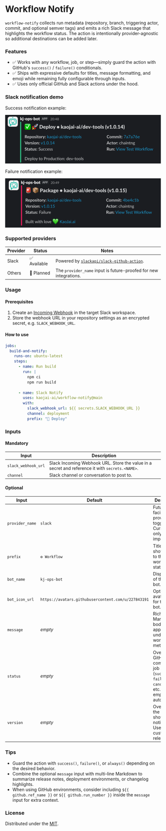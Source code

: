 # Workflow Notify

`workflow-notify` collects run metadata (repository, branch, triggering actor, commit, and optional semver tags) and emits a rich Slack message that highlights the workflow status. The action is intentionally provider-agnostic so additional destinations can be added later.

### Features

- ✅ Works with any workflow, job, or step—simply guard the action with GitHub's `success()` / `failure()` conditionals.
- ✅ Ships with expressive defaults for titles, message formatting, and emoji while remaining fully configurable through inputs.
- ✅ Uses only official GitHub and Slack actions under the hood.

### Slack notification demo

Success notification example:

![Successful workflow notification](workflow-notify/images/success.png)

Failure notification example:

![Failed workflow notification](workflow-notify/images/failure.png)

### Supported providers

| Provider | Status | Notes |
| --- | --- | --- |
| Slack | ✅ Available | Powered by [`slackapi/slack-github-action`](https://github.com/slackapi/slack-github-action). |
| Others | 🚧 Planned | The `provider_name` input is future-proofed for new integrations. |

### Usage

#### Prerequisites

1. Create an [Incoming Webhook](https://api.slack.com/messaging/webhooks) in the target Slack workspace.
2. Store the webhook URL in your repository settings as an encrypted secret, e.g. `SLACK_WEBHOOK_URL`.

#### How to use

```yaml
jobs:
  build-and-notify:
    runs-on: ubuntu-latest
    steps:
      - name: Run build
        run: |
          npm ci
          npm run build

      - name: Slack Notify
        uses: kaojai-ai/workflow-notify@main
        with:
          slack_webhook_url: ${{ secrets.SLACK_WEBHOOK_URL }}
          channel: deployment
          prefix: "🚀 Deploy"
```


### Inputs

#### Mandatory

| Input | Description |
| --- | --- |
| `slack_webhook_url` | Slack Incoming Webhook URL. Store the value in a secret and reference it with `secrets.<NAME>`. |
| `channel` | Slack channel or conversation to post to. |

#### Optional

| Input | Default | Description |
| --- | --- | --- |
| `provider_name` | `slack` | Future-facing provider toggle. Currently only Slack is implemented. |
| `prefix` | `⚙️ Workflow` | Title prefix shown next to the workflow status. |
| `bot_name` | `kj-ops-bot` | Display name of the Slack bot. |
| `bot_icon_url` | `https://avatars.githubusercontent.com/u/227843191` | Optional avatar URL for the Slack bot. |
| `message` | _empty_ | Rich Slack Markdown body appended under the workflow metadata. |
| `status` | _empty_ | Overrides GitHub's computed job status (`success`, `failure`, `cancelled`, etc.). Leave empty to auto-detect. |
| `version` | _empty_ | Overrides the version shown in the notification. Useful for custom release tags. |

### Tips

- Guard the action with `success()`, `failure()`, or `always()` depending on the desired behavior.
- Combine the optional `message` input with multi-line Markdown to summarize release notes, deployment environments, or changelog highlights.
- When using GitHub environments, consider including `${{ github.ref_name }}` or `${{ github.run_number }}` inside the `message` input for extra context.

### License

Distributed under the [MIT](LICENSE).
